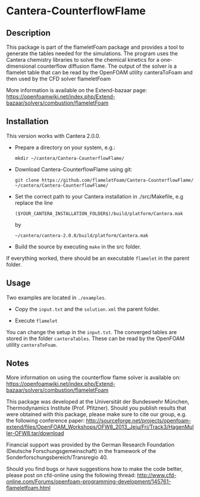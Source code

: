 Cantera-CounterflowFlame
==================

## Description

This package is part of the flameletFoam package and provides a tool to generate the tables needed for the simulations.
The program uses the Cantera chemistry libraries to solve the chemical kinetics for a one-dimensional counterflow diffusion flame.
The output of the solver is a flamelet table that can be read by the OpenFOAM utility canteraToFoam and then used by the CFD solver flameletFoam

More information is available on the Extend-bazaar page:
https://openfoamwiki.net/index.php/Extend-bazaar/solvers/combustion/flameletFoam

## Installation

This version works with Cantera 2.0.0.

* Prepare a directory on your system, e.g.:

  `mkdir ~/cantera/Cantera-CounterflowFlame/`

* Download Cantera-CounterflowFlame using git:

  `git clone https://github.com/flameletFoam/Cantera-CounterflowFlame/ ~/cantera/Cantera-CounterflowFlame/`


* Set the correct path to your Cantera installation in ./src/Makefile, e.g replace the line 

  `($YOUR_CANTERA_INSTALLATION_FOLDER$)/build/platform/Cantera.mak`
 
  by

  `~/cantera/cantera-2.0.0/build/platform/Cantera.mak`

* Build the source by executing `make` in the src folder.

If everything worked, there should be an executable `flamelet` in the parent folder.

## Usage

Two examples are located in `./examples`. 

* Copy the `input.txt` and the `solution.xml` the parent folder.

* Execute `flamelet`

You can change the setup in the `input.txt`.
The converged tables are stored in the folder `canteraTables`.
These can be read by the OpenFOAM utility `canteraToFoam`.

## Notes

More information on using the counterflow flame solver is available on:
https://openfoamwiki.net/index.php/Extend-bazaar/solvers/combustion/flameletFoam

This package was developed at the Universität der Bundeswehr München, Thermodynamics Institute (Prof. Pfitzner). 
Should you publish results that were obtained with this package, please make sure to cite our group, e.g. the following conference paper:
http://sourceforge.net/projects/openfoam-extend/files/OpenFOAM_Workshops/OFW8_2013_Jeju/Fri/Track3/HagenMuller-OFW8.tar/download

Financial support was provided by the German Research Foundation (Deutsche Forschungsgemeinschaft) in
the framework of the Sonderforschungsbereich/Transregio 40.

Should you find bugs or have suggestions how to make the code better, please post on cfd-online using the following thread:
http://www.cfd-online.com/Forums/openfoam-programming-development/145761-flameletfoam.html

